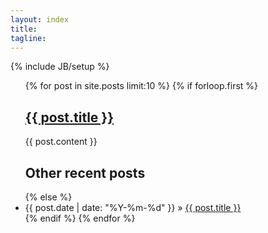 ```yaml
---
layout: index
title:
tagline:
---
```

{% include JB/setup %}
<ul class="posts">
  {% for post in site.posts limit:10 %}
    {% if forloop.first %}
     <h2><a href="{{ BASE_PATH }}{{ post.url }}.html">{{ post.title }}</a></h2>
      {{ post.content }}
      <h2>Other recent posts</h2>
      {% else %}
      <li><span>{{ post.date | date: "%Y-%m-%d" }}</span> &raquo; <a href="{{ BASE_PATH }}{{ post.url }}.html">{{ post.title }}</a></li>
{% endif %}
  {% endfor %}
</ul>



